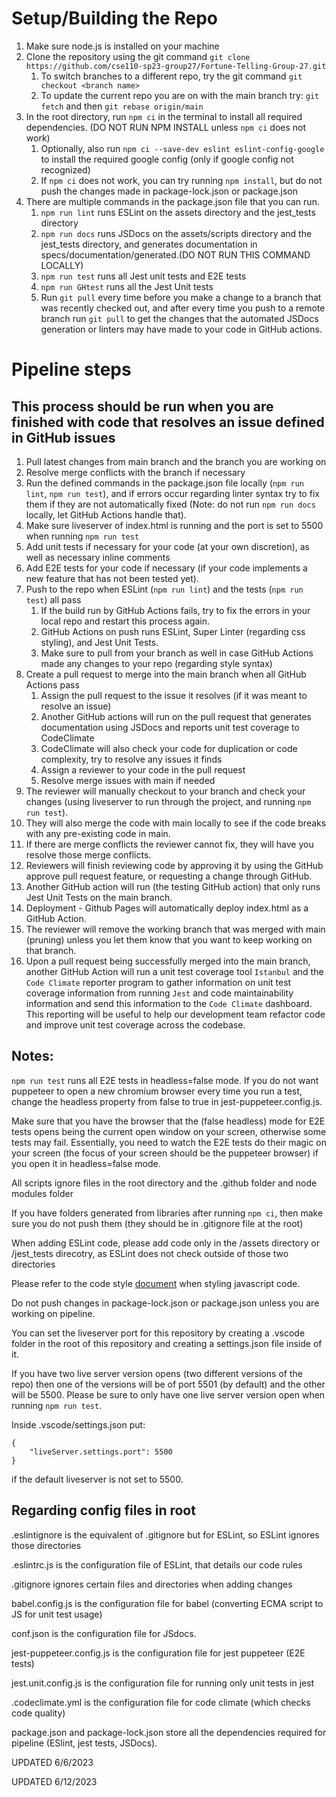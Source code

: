 # Setup/Building the Repo

1. Make sure node.js is installed on your machine
2. Clone the repository using the git command ```git clone https://github.com/cse110-sp23-group27/Fortune-Telling-Group-27.git```
   1. To switch branches to a different repo, try the git command ```git checkout <branch name>```
   2. To update the current repo you are on with the main branch try: ```git fetch``` and then ```git rebase origin/main```
3. In the root directory, run ```npm ci``` in the terminal to install all required dependencies. (DO NOT RUN NPM INSTALL unless `npm ci` does not work)
   1. Optionally, also run ```npm ci --save-dev eslint eslint-config-google``` to install the required google config (only if google config not recognized)
   2. If ```npm ci``` does not work, you can try running `npm install`, but do not push the changes made in package-lock.json or package.json
4. There are multiple commands in the package.json file that you can run.
   1. ```npm run lint``` runs ESLint on the assets directory and the jest_tests directory
   2. ```npm run docs``` runs JSDocs on the assets/scripts directory and the jest_tests directory, and generates documentation in specs/documentation/generated.(DO NOT RUN THIS COMMAND LOCALLY)
   3. ```npm run test``` runs all Jest unit tests and E2E tests
   4. ```npm run GHtest``` runs all the Jest Unit tests
   5. Run `git pull` every time before you make a change to a branch that was recently checked out, and after every time you push to a remote branch run `git pull` to get the changes that the automated JSDocs generation or linters may have made to your code in GitHub actions.

# Pipeline steps
## This process should be run when you are finished with code that resolves an issue defined in GitHub issues


1. Pull latest changes from main branch and the branch you are working on
2. Resolve merge conflicts with the branch if necessary
3. Run the defined commands in the package.json file locally (```npm run lint```, `npm run test`), and if errors occur regarding linter syntax try to fix them if they are not automatically fixed (Note: do not run ```npm run docs``` locally, let GitHub Actions handle that).
4. Make sure liveserver of index.html is running and the port is set to 5500 when running `npm run test`
5. Add unit tests if necessary for your code (at your own discretion), as well as necessary inline comments
6. Add E2E tests for your code if necessary (if your code implements a new feature that has not been tested yet).
7. Push to the repo when ESLint (`npm run lint`) and the tests (`npm run test`) all pass
   1. If the build run by GitHub Actions fails, try to fix the errors in your local repo and restart this process again.
   2. GitHub Actions on push runs ESLint, Super Linter (regarding css styling), and Jest Unit Tests.
   3. Make sure to pull from your branch as well in case GitHub Actions made any changes to your repo (regarding style syntax)
8. Create a pull request to merge into the main branch when all GitHub Actions pass
   1. Assign the pull request to the issue it resolves (if it was meant to resolve an issue)
   2. Another GitHub actions will run on the pull request that generates documentation using JSDocs and reports unit test coverage to CodeClimate 
   3. CodeClimate will also check your code for duplication or code complexity, try to resolve any issues it finds
   5. Assign a reviewer to your code in the pull request
   6. Resolve merge issues with main if needed
9. The reviewer will manually checkout to your branch and check your changes (using liveserver to run through the project, and running `npm run test`).
10. They will also merge the code with main locally to see if the code breaks with any pre-existing code in main.
11. If there are merge conflicts the reviewer cannot fix, they will have you resolve those merge conflicts.
12. Reviewers will finish reviewing code by approving it by using the GitHub approve pull request feature, or requesting a change through GitHub.
13. Another GitHub action will run (the testing GitHub action) that only runs Jest Unit Tests on the main branch.
14. Deployment - Github Pages will automatically deploy index.html as a GitHub Action.
15. The reviewer will remove the working branch that was merged with main (pruning) unless you let them know that you want to keep working on that branch.
16. Upon a pull request being successfully merged into the main branch, another GitHub Action will run a unit test coverage tool `Istanbul` and the `Code Climate` reporter program to gather information on unit test coverage information from running `Jest` and code maintainability information and send this information to the `Code Climate` dashboard.  This reporting will be useful to help our development team refactor code and improve unit test coverage across the codebase.

## Notes:

`npm run test` runs all E2E tests in headless=false mode. If you do not want puppeteer to open a new chromium browser every time you run a test, change the headless property from false to true in jest-puppeteer.config.js.

Make sure that you have the browser that the (false headless) mode for E2E tests opens being the current open window on your screen, otherwise some tests may fail. Essentially, you need to watch the E2E tests do their magic on your screen (the focus of your screen should be the puppeteer browser) if you open it in headless=false mode. 

All scripts ignore files in the root directory and the .github folder and node modules folder

If you have folders generated from libraries after running `npm ci`, then make sure you do not push them (they should be in .gitignore file at the root)

When adding ESLint code, please add code only in the /assets directory or /jest_tests direcotry, as ESLint does not check outside of those two directories

Please refer to the code style [document](/specs/documentation/codestyle.md) when styling javascript code.

Do not push changes in package-lock.json or package.json unless you are working on pipeline.

You can set the liveserver port for this repository by creating a .vscode folder in the root of this repository and creating a settings.json file inside of it. 

If you have two live server version opens (two different versions of the repo) then one of the versions will be of port 5501 (by default) and the other will be 5500. Please be sure to only have one live server version open when running `npm run test`.

Inside .vscode/settings.json put:

```
{
    "liveServer.settings.port": 5500
}
```

if the default liveserver is not set to 5500.

## Regarding config files in root

.eslintignore is the equivalent of .gitignore but for ESLint, so ESLint ignores those directories

.eslintrc.js is the configuration file of ESLint, that details our code rules

.gitignore ignores certain files and directories when adding changes

babel.config.js is the configuration file for babel (converting ECMA script to JS for unit test usage)

conf.json is the configuration file for JSdocs.

jest-puppeteer.config.js is the configuration file for jest puppeteer (E2E tests)

jest.unit.config.js is the configuration file for running only unit tests in jest

.codeclimate.yml is the configuration file for code climate (which checks code quality)

package.json and package-lock.json store all the dependencies required for pipeline (ESlint, jest tests, JSDocs).

UPDATED 6/6/2023

UPDATED 6/12/2023
